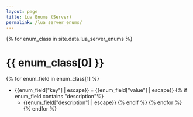 ```yaml
---
layout: page
title: Lua Enums (Server)
permalink: /lua_server_enums/
---
```


{% for enum_class in site.data.lua_server_enums %}
# {{ enum_class[0] }}
{% for enum_field in enum_class[1] %}
* {{enum_field["key"] | escape}} = {{enum_field["value"] | escape}}
{% if enum_field contains "description"%}
    * {{enum_field["description"] | escape}}
{% endif %}
{% endfor %}
{% endfor %}